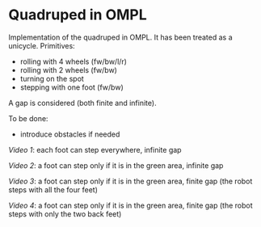 # Quadruped in OMPL

Implementation of the quadruped in OMPL. It has been treated as a unicycle. Primitives:
- rolling with 4 wheels (fw/bw/l/r)
- rolling with 2 wheels (fw/bw)
- turning on the spot
- stepping with one foot (fw/bw)

A gap is considered (both finite and infinite).

To be done:
- introduce obstacles if needed

*Video 1*: each foot can step everywhere, infinite gap

*Video 2*: a foot can step only if it is in the green area, infinite gap

*Video 3*: a foot can step only if it is in the green area, finite gap (the robot steps with all the four feet)

*Video 4*: a foot can step only if it is in the green area, finite gap (the robot steps with only the two back feet)
